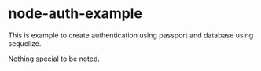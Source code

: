 # node-auth-example

This is example to create authentication using passport and database using sequelize.

Nothing special to be noted.
